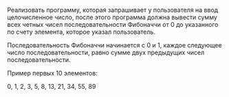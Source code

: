 Реализовать программу, которая запрашивает у пользователя на ввод целочисленное число, после этого программа должна вывести сумму всех четных чисел последовательности Фибоначчи от 0 до указанного по счету элемента, которое указал пользователь.


Последовательность Фибоначчи начинается с 0 и 1, каждое следующее число последовательности, равно сумме двух предыдущих чисел последовательности.

Пример первых 10 элементов:

0, 1, 2, 3, 5, 8, 13, 21, 34, 55, 89
